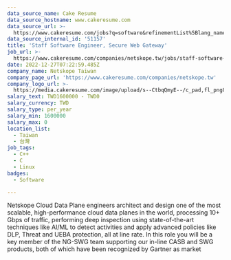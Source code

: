 ```yaml
---
data_source_name: Cake Resume
data_source_hostname: www.cakeresume.com
data_source_url: >-
  https://www.cakeresume.com/jobs?q=software&refinementList%5Blang_name%5D%5B0%5D=English&refinementList%5Bsalary_type%5D=per_year&range%5Bsalary_range%5D%5Bmin%5D=1000000&page=2
data_source_internal_id: '51157'
title: 'Staff Software Engineer, Secure Web Gateway'
job_url: >-
  https://www.cakeresume.com/companies/netskope.tw/jobs/staff-software-engineer-secure-web-gateway
date: 2022-12-27T07:22:59.485Z
company_name: Netskope Taiwan
company_page_url: 'https://www.cakeresume.com/companies/netskope.tw'
company_logo_url: >-
  https://media.cakeresume.com/image/upload/s--CtbqQmyE--/c_pad,fl_png8,h_200,w_200/v1669011335/bfiv2ufqjlcsk4mixduc.png
salary_text: TWD1600000 - TWD0
salary_currency: TWD
salary_type: per_year
salary_min: 1600000
salary_max: 0
location_list:
  - Taiwan
  - 台灣
job_tags:
  - C++
  - C
  - Linux
badges:
  - Software

---
```


Netskope Cloud Data Plane engineers architect and design one of the most scalable, high-performance cloud data planes in the world, processing 10+ Gbps of traffic, performing deep inspection using state-of-the-art techniques like AI/ML to detect activities and apply advanced policies like DLP, Threat and UEBA protection, all at line rate. In this role you will be a key member of the NG-SWG team supporting our in-line CASB and SWG products, both of which have been recognized by Gartner as market 